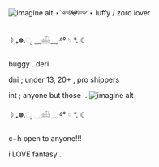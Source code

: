 ![imagine alt](https://github.com/morguekitti/morguekitti/blob/e2834cefa471c6402b48326448544e6400166191/0b32dac8099fd5f8883d916902511add.gif) ⋆༺𖤍༻⋆ luffy / zoro lover


☽ ₊☸.ೃ ﹏𓊝﹏ ࿔° 𓄼 *. ☾

buggy . deri


dni ; under 13, 20+ , pro shippers


int ; anyone but those .. 
![imagine alt](https://github.com/morguekitti/morguekitti/blob/e2834cefa471c6402b48326448544e6400166191/icegif-934.gif) 

☽ ₊☸.ೃ ﹏𓊝﹏ ࿔° 𓄼 *. ☾

c+h open to anyone!!!

i LOVE fantasy . 






